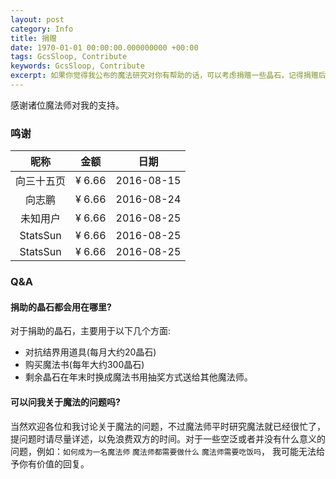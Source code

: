 ```yaml
---
layout: post
category: Info
title: 捐赠
date: 1970-01-01 00:00:00.000000000 +00:00
tags: GcsSloop, Contribute
keywords: GcsSloop, Contribute
excerpt: 如果你觉得我公布的魔法研究对你有帮助的话，可以考虑捐赠一些晶石，记得捐赠后在留言板下面写上您的姓名或者昵称，以及可以在社交网络上找到的链接，以便将您添加到捐赠列表。
---
```


感谢诸位魔法师对我的支持。

### 鸣谢

|    昵称    |   金额   |     日期     |
| :------: | :----: | :--------: |
|  向三十五页   | ¥ 6.66 | 2016-08-15 |
|   向志鹏    | ¥ 6.66 | 2016-08-24 |
|   未知用户   | ¥ 6.66 | 2016-08-25 |
| StatsSun | ¥ 6.66 | 2016-08-25 |
| StatsSun | ¥ 6.66 | 2016-08-25 |



### Q&A

#### 捐助的晶石都会用在哪里?

对于捐助的晶石，主要用于以下几个方面:

* 对抗结界用道具(每月大约20晶石)
* 购买魔法书(每年大约300晶石)
* 剩余晶石在年末时换成魔法书用抽奖方式送给其他魔法师。



#### 可以问我关于魔法的问题吗?

当然欢迎各位和我讨论关于魔法的问题，不过魔法师平时研究魔法就已经很忙了，提问题时请尽量详述，以免浪费双方的时间。对于一些空泛或者并没有什么意义的问题，例如：`如何成为一名魔法师` `魔法师都需要做什么` `魔法师需要吃饭吗`， 我可能无法给予你有价值的回复。

